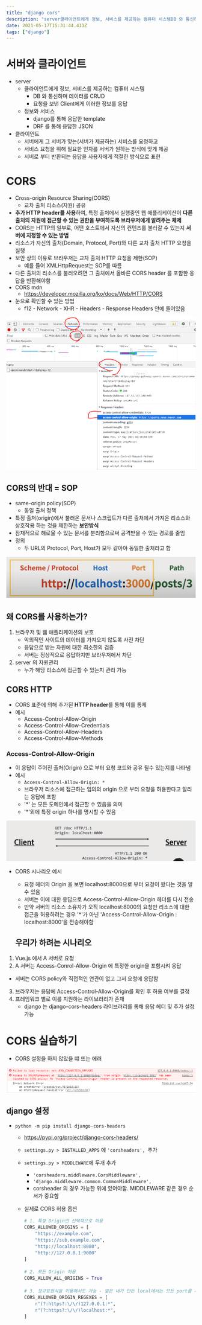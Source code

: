 ```yaml
---
title: "django cors"
description: "server클라이언트에게 정보, 서비스를 제공하는 컴퓨터 시스템DB 와 통신하며 데이터를 CRUD요청을 보낸 Client에게 이러한 정보를 응답정보와 서비스django를 통해 응답한 templateDRF 를 통해 응답한 JSON클라이언트서버에게 그 서버가 맞는(서버가 "
date: 2021-05-17T15:31:44.411Z
tags: ["django"]
---
```

# 서버와 클라이언트

- server
  - 클라이언트에게 정보, 서비스를 제공하는 컴퓨터 시스템
    -  DB 와 통신하며 데이터를 CRUD
    - 요청을 보낸 Client에게 이러한 정보를 응답
  - 정보와 서비스
    - django를 통해 응답한 template
    - DRF 를 통해 응답한 JSON
- 클라이언트
  - 서버에게 그 서버가 맞는(서버가 제공하는) 서비스를 요청하고
  - 서비스 요청을 위해 필요한 인자를 서버가 원하는 방식에 맞게 제공
  - 서버로 부터 반환되는 응답을 사용자에게 적절한 방식으로 표현



# CORS

- Cross-origin Resource Sharing(CORS)
  -  교차 출처 리소스(자원) 공유
- **추가 HTTP header를 사용**하여, 특정 출처에서 실행중인 웹 애플리케이션이 **다른 출처의 자원에 접근할 수 있는 권한을 부여하도록 브라우저에게 알려주는 체제**
- CORS는 HTTP의 일부로, 어떤 호스트에서 자신의 컨텐츠를 불러갈 수 있는지 **서버에 지정할 수 있는 방법**
- 리소스가 자신의 출처(Domain, Protocol, Port)와 다른 교차 출처  HTTP 요청을 실행
- 보안 상의 이유로 브라우저는 교차 출처 HTTP 요청을 제한(SOP)
  - 예를 들어 XMLHttpRequest는 SOP를 따름
- 다른 출처의 리소스를 불러오려면 그 출처에서 올바른 CORS header 를 포함한 응답을 반환해야함
- CORS mdn
  - https://developer.mozilla.org/ko/docs/Web/HTTP/CORS
- 눈으로 확인할 수 있는 방법
  - f12 - Network - XHR - Headers - Response Headers 안에 들어있음 

![](../images/cec40fd2-6a19-4aaa-9edb-6205b07213f1-image-20210517111310464.png)

## CORS의 반대 = SOP

- same-origin policy(SOP)
  - 동일 출처 정책
- 특정 출처(origin)에서 불러온 문서나 스크립트가 다른 출처에서 가져온 리소스와 상호작용 하는 것을 제한하는 **보안방식**
- 잠재적으로 해로울 수 있는 문서를 분리함으로써 공격받을 수 있는 경로를 줄임
- 정의
  - 두 URL의 Protocol, Port, Host가 모두 같아야 동일한 출처라고 함


![](../images/40bd353b-ff7b-43e5-8707-71ef9751f618-image-20210517105440096.png)


## 왜 CORS를 사용하는가?

1. 브라우저  및 웹 애플리케이션의 보호
   - 악의적인 사이트의 데이터를 가져오지 않도록 사전 차단
   - 응답으로 받는 자원에 대한 최소한의 검증
   - 서버는 정상적으로 응답하지만 브라우저에서 차단
2. server 의 자원관리
   - 누가 해당 리소스에 접근할 수 있는지 관리 가능



##  CORS HTTP

- CORS 표준에 의해 추가된 **HTTP header**를 통해 이를 통제
- 예시
  -  Access-Control-Allow-Origin
  -  Access-Control-Allow-Credentials
  -  Access-Control-Allow-Headers
  -  Access-Control-Allow-Methods



### Access-Control-Allow-Origin

- 이 응답이 주어진 출처(Origin) 으로 부터 요청 코드와 공유 될수 있는지를 나타냄
- 예시
  -  `Access-Control-Allow-Origin: *`
    - 브라우저 리소스에 접근하는 임의의  origin 으로 부터 요청을 허용한다고 알리는 응답에 포함
    - '*' 는 모든 도메인에서 접근할 수 있음을 의미
    - '*'외에 특정 origin 하나를 명시할 수 있음

![](../images/c47159e0-9b83-4e49-8597-7dc13659b15c-image-20210517110640606.png)

- CORS 시나리오 예시
  - 요청 헤더의 Origin 을 보면 localhost:8000으로 부터 요청이 왔다는 것을 알 수 있음
  - 서버는 이에 대한 응답으로 Access-Control-Allow-Origin 헤더를 다시 전송
  - 만약 서버의 리소스 소유자가 오직 localhost:8000의 요청만 리소스에 대한 접근을 허용하려는 경우 '*'가 아닌 'Access-Control-Allow-Origin : localhost:8000'을 전송해야함



  ## 우리가 하려는 시나리오

1. Vue.js 에서  A 서버로 요청
2.  A 서버는 Access-Conrol-Allow-Origin 에 특정한 origin을 포함시켜 응답
   - 서버는 CORS policy와 직접적인 연관이 없고 그저 요청에 응답함
3. 브라우저는 응답에 Access-Control-Allow-Origin를 확인 후 허용 여부를 결정
4. 프레임워크 별로 이를 지원하는 라이브러리가 존재
   - django 는  django-cors-headers 라이브러리를 통해 응답 헤더 및 추가 설정 가능



# CORS 실습하기

- CORS 설정을 하지 않았을 떄 뜨는 에러

![](../images/8abf3a40-f9a6-4ad9-82dc-16c54b34234a-image-20210517113650611.png)



## django 설정

- `python -m pip install django-cors-headers`

  - https://pypi.org/project/django-cors-headers/

  - `settings.py > INSTALLED_APPS` 에 `'corsheaders', `추가

  - `settings.py > MIDDLEWARE`에 두개 추가

    - `'corsheaders.middleware.CorsMiddleware',`
    - `'django.middleware.common.CommonMiddleware',`
    - corsheader 의 경우 가능한 위에 있어야함. MIDDLEWARE 같은 경우 순서가 중요함
    
  - 실제로 CORS 허용 옵션

    ```python
    # 1. 특정 Origin만 선택적으로 허용
    CORS_ALLOWED_ORIGINS = [
        "https://example.com",
        "https://sub.example.com",
        "http://localhost:8080",
        "http://127.0.0.1:9000"
    ]
    
    # 2. 모든 Origin 허용
    CORS_ALLOW_ALL_ORIGINS = True
    
    # 3. 정규표현식을 이용해서도 가능 - 밑은 내가 만든 local에서는 모든 port를 사용할 수 있는 정규식
    CORS_ALLOWED_ORIGIN_REGEXES = [
        r"(?:https?:\/\/)127.0.0.1:*",
        r"(?:https?:\/\/)localhost:*",
    ]
    ```

    
